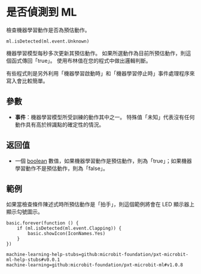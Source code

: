 # 是否偵測到 ML

檢查機器學習動作是否為預估動作。

```sig
ml.isDetected(ml.event.Unknown)
```

機器學習模型每秒多次更新其預估動作。 如果所選動作為目前所預估動作，則這個函式傳回「true」。 使用布林值在您的程式中做出邏輯判斷。

有些程式則是另外利用「機器學習啟動時」和「機器學習停止時」事件處理程序來寫入會比較簡單。

## 參數

- **事件**：機器學習模型所受訓練的動作其中之一。 特殊值「未知」代表沒有任何動作具有高於辨識點的確定性的情況。

## 返回值

- 一個 [boolean](/types/boolean) 數值，如果機器學習動作是預估動作，則為「true」；如果機器學習動作不是預估動作，則為「false」。

## 範例

如果當檢查條件陳述式時所預估動作是「拍手」，則這個範例將會在 LED 顯示器上顯示勾號圖示。

```blocks
basic.forever(function () {
    if (ml.isDetected(ml.event.Clapping)) {
        basic.showIcon(IconNames.Yes)
    }
})
```

```package
machine-learning-help-stubs=github:microbit-foundation/pxt-microbit-ml-help-stubs#v0.0.1
machine-learning=github:microbit-foundation/pxt-microbit-ml#v1.0.8
```
